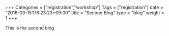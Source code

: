 +++
Categories = ["registration","workshop"]
Tags = ["registration"]
date = "2016-03-15T16:23:23+09:00"
title = "Second Blog"
type = "blog"
weight = 1
+++

This is the second blog
<!--more-->
